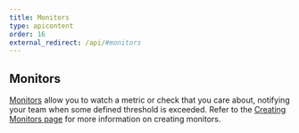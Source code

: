 ```yaml
---
title: Monitors
type: apicontent
order: 16
external_redirect: /api/#monitors
---
```


## Monitors

[Monitors](/monitors/) allow you to watch a metric or check that you care about, notifying your team when some defined threshold is exceeded.
Refer to the [Creating Monitors page](/monitors/monitor_types) for more information on creating monitors.
